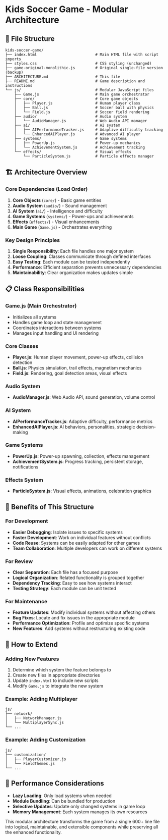 # Kids Soccer Game - Modular Architecture

## 📁 File Structure

```
kids-soccer-game/
├── index.html                          # Main HTML file with script imports
├── styles.css                          # CSS styling (unchanged)
├── game-original-monolithic.js         # Original single-file version (backup)
├── ARCHITECTURE.md                     # This file
├── README.md                           # Game description and instructions
└── js/                                 # Modular JavaScript files
    ├── Game.js                         # Main game orchestrator
    ├── core/                           # Core game objects
    │   ├── Player.js                   # Human player class
    │   ├── Ball.js                     # Soccer ball with physics
    │   └── Field.js                    # Soccer field rendering
    ├── audio/                          # Audio system
    │   └── AudioManager.js             # Web Audio API manager
    ├── ai/                             # AI system
    │   ├── AIPerformanceTracker.js     # Adaptive difficulty tracking
    │   └── EnhancedAIPlayer.js         # Advanced AI player
    ├── systems/                        # Game systems
    │   ├── PowerUp.js                  # Power-up mechanics
    │   └── AchievementSystem.js        # Achievement tracking
    └── effects/                        # Visual effects
        └── ParticleSystem.js           # Particle effects manager
```

## 🏗️ Architecture Overview

### Core Dependencies (Load Order)
1. **Core Objects** (`core/`) - Basic game entities
2. **Audio System** (`audio/`) - Sound management
3. **AI System** (`ai/`) - Intelligence and difficulty
4. **Game Systems** (`systems/`) - Power-ups and achievements
5. **Effects** (`effects/`) - Visual enhancements
6. **Main Game** (`Game.js`) - Orchestrates everything

### Key Design Principles

1. **Single Responsibility**: Each file handles one major system
2. **Loose Coupling**: Classes communicate through defined interfaces
3. **Easy Testing**: Each module can be tested independently
4. **Performance**: Efficient separation prevents unnecessary dependencies
5. **Maintainability**: Clear organization makes updates simple

## 📋 Class Responsibilities

### Game.js (Main Orchestrator)
- Initializes all systems
- Handles game loop and state management
- Coordinates interactions between systems
- Manages input handling and UI rendering

### Core Classes
- **Player.js**: Human player movement, power-up effects, collision detection
- **Ball.js**: Physics simulation, trail effects, magnetism mechanics  
- **Field.js**: Rendering, goal detection areas, visual effects

### Audio System
- **AudioManager.js**: Web Audio API, sound generation, volume control

### AI System
- **AIPerformanceTracker.js**: Adaptive difficulty, performance metrics
- **EnhancedAIPlayer.js**: AI behaviors, personalities, strategic decision-making

### Game Systems
- **PowerUp.js**: Power-up spawning, collection, effects management
- **AchievementSystem.js**: Progress tracking, persistent storage, notifications

### Effects System
- **ParticleSystem.js**: Visual effects, animations, celebration graphics

## 🔧 Benefits of This Structure

### For Development
- **Easier Debugging**: Isolate issues to specific systems
- **Faster Development**: Work on individual features without conflicts
- **Code Reuse**: Systems can be easily adapted for other games
- **Team Collaboration**: Multiple developers can work on different systems

### For Review
- **Clear Separation**: Each file has a focused purpose
- **Logical Organization**: Related functionality is grouped together
- **Dependency Tracking**: Easy to see how systems interact
- **Testing Strategy**: Each module can be unit tested

### For Maintenance
- **Feature Updates**: Modify individual systems without affecting others
- **Bug Fixes**: Locate and fix issues in the appropriate module
- **Performance Optimization**: Profile and optimize specific systems
- **New Features**: Add systems without restructuring existing code

## 🚀 How to Extend

### Adding New Features
1. Determine which system the feature belongs to
2. Create new files in appropriate directories
3. Update `index.html` to include new scripts
4. Modify `Game.js` to integrate the new system

### Example: Adding Multiplayer
```
js/
├── network/
│   ├── NetworkManager.js
│   └── MultiplayerSync.js
└── ...
```

### Example: Adding Customization
```
js/
├── customization/
│   ├── PlayerCustomizer.js
│   └── FieldThemes.js
└── ...
```

## 🎯 Performance Considerations

- **Lazy Loading**: Only load systems when needed
- **Module Bundling**: Can be bundled for production
- **Selective Updates**: Update only changed systems in game loop
- **Memory Management**: Each system manages its own resources

This modular architecture transforms the game from a single 600+ line file into logical, maintainable, and extensible components while preserving all the enhanced functionality.